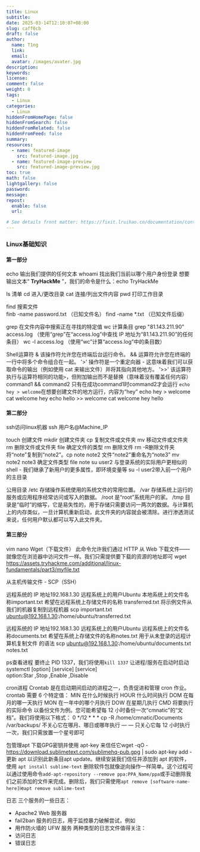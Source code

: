 ```yaml
---
title: Linux
subtitle:
date: 2025-03-14T12:10:07+08:00
slug: caff0cb
draft: false
author:
  name: T1ng
  link:
  email:
  avatar: /images/avater.jpg
description:
keywords:
license:
comment: false
weight: 0
tags:
  - Linux
categories:
  - Linux
hiddenFromHomePage: false
hiddenFromSearch: false
hiddenFromRelated: false
hiddenFromFeed: false
summary:
resources:
  - name: featured-image
    src: featured-image.jpg
  - name: featured-image-preview
    src: featured-image-preview.jpg
toc: true
math: false
lightgallery: false
password:
message:
repost:
  enable: false
  url:

# See details front matter: https://fixit.lruihao.cn/documentation/content-management/introduction/#front-matter
---
```


<!--more-->

<!-- Place resource files in the current article directory and reference them using relative paths, like this: `![alt](images/screenshot.jpg)`. -->

### Linux基础知识
#### 第一部分
echo    输出我们提供的任何文本
whoami    找出我们当前以哪个用户身份登录
想要输出文本“ **TryHackMe** ”，我们的命令是什么：echo TryHackMe

ls    清单
cd    进入/更改目录
cat    连接/列出文件内容
pwd    打印工作目录

find    搜索文件    
finb -name password.txt （已知文件名）
find -name *.txt （已知文件后缀）

grep    在文件内容中搜索正在寻找的特定值
wc    计算条目
grep "81.143.211.90" access.log （使用“grep”在“access.log”中查找 IP 地址为“81.143.211.90”的任何条目）
wc -l access.log （使用“wc”计算“access.log”中的条目数）

Shell运算符
&    该操作符允许您在终端后台运行命令。
&&    运算符允许您在终端的一行中将多个命令组合在一起。
'>'    操作符是一个重定向器 - 这意味着我们可以获取命令的输出（例如使用 cat 来输出文件）并将其指向其他地方。
'>>'    该运算符执行与运算符相同的功能`>`，但附加输出而不是替换（意味着没有覆盖任何内容）
command1 && command2 只有在成功command1时command2才会运行
`echo hey > welcome`在想要创建文件的地方运行，内容为“hey”    echo hey > welcome    cat welcome    hey
echo hello >> welcome    cat welcome             hey hello

#### 第二部分
ssh访问linux机器    ssh 用户名@Machine_IP

touch    创建文件
mkdir    创建文件夹
cp    复制文件或文件夹
mv    移动文件或文件夹
rm    删除文件或文件夹
file    确定文件的类型
rm 删除文件  rm -R删除文件夹
将“note”复制到“note2”。cp note note2
文件“note2”重命名为“note3” mv note2 note3
确定文件类型 file note
su user2 与登录系统的实际用户更相似的 shell - 我们继承了新用户的更多属性，即环境变量等
su -l user2带入前一个用户的主目录

公用目录
/etc    存储操作系统使用的系统文件的常用位置。
/var    存储系统上运行的服务或应用程序经常访问或写入的数据。
/root    是“root”系统用户的家。
/tmp    目录是“临时”的缩写，它是易失性的，用于存储只需要访问一两次的数据。与计算机上的内存类似，一旦计算机重新启动，此文件夹的内容就会被清除。进行渗透测试来说，任何用户默认都可以写入此文件夹。

#### 第三部分
vim nano
Wget（下载文件）
此命令允许我们通过 HTTP 从 Web 下载文件——就像您在浏览器中访问文件一样。我们只需提供要下载的资源的地址即可    wget https://assets.tryhackme.com/additional/linux-fundamentals/part3/myfile.txt

从主机传输文件 - SCP（SSH）

远程系统的 IP 地址192.168.1.30    远程系统上的用户Ubuntu    本地系统上的文件名称important.txt     希望在远程系统上存储文件的名称 transferred.txt
将示例文件从我们的机器复制到远程机器 scp important.txt ubuntu@192.168.1.30:/home/ubuntu/transferred.txt

远程系统的 IP 地址192.168.1.30    远程系统上的用户Ubuntu    远程系统上的文件名称documents.txt    希望在系统上存储文件的名称notes.txt
用于从未登录的远程计算机复制文件 的语法    scp ubuntu@192.168.1.30:/home/ubuntu/documents.txt notes.txt

ps查看进程
要终止 PID 1337，我们将使用`kill 1337`
让进程/服务在启动时启动  systemctl [option] [service] [service]  
option:Star ,Stop ,Enable ,Disable

cron进程
Crontab 是在启动期间启动的进程之一，负责促进和管理 cron 作业。
crontab 需要 6 个特定值：
MIN    在什么时候执行
HOUR    什么时间执行
DOM    在每月的哪一天执行
MON    在一年中的哪个月执行
DOW    在星期几执行
CMD    将要执行的实际命令
以备份文件为例。您可能希望每 12 小时备份一次“cmnatic”的“文档”。我们将使用以下格式：
0 */12 * * * cp -R /home/cmnatic/Documents /var/backups/ 
不关心它在哪月、哪日或哪年执行 — — 只关心它每 12 小时执行一次，我们只需放置一个星号即可

包管理apt
下载GPG密钥并使用 apt-key 来信任它wget -qO - https://download.sublimetext.com/sublimehq-pub.gpg | sudo apt-key add -
更新 apt 以识别此新条目apt update。继续安装我们信任并添加到 apt 的软件，使用 `apt install sublime-text`
删除软件包就像逆向操作一样简单。这个过程可以通过使用命令`add-apt-repository --remove ppa:PPA_Name/ppa`或手动删除我们之前添加的文件来完成。删除后，我们只需使用`apt remove [software-name-here]`ie`apt remove sublime-text`

日志
三个服务的一些日志：
- Apache2 Web 服务器
- fail2ban 服务的日志，用于监控暴力破解尝试，例如
- 用作防火墙的 UFW 服务
两种类型的日志文件值得关注：
- 访问日志
- 错误日志
